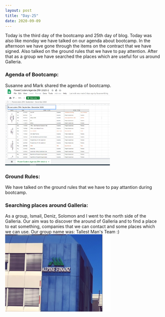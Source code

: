 ```yaml
---
layout: post
title: "Day-25"
date: 2020-09-09
---
```

Today is the third day of the bootcamp and 25th day of blog. Today was also like monday we have talked on our agenda about bootcamp. In the afternoon we have gone through the items on the contract that we have signed. Also talked on the ground rules that we have to pay attention. After that as a group we have searched the places which are useful for us around Galleria.



<h3> Agenda of Bootcamp: </h3>
Susanne and Mark shared the agenda of bootcamp. 

<img src="/Images/Agenda.png" alt="day25Agenda" height="250">

<h3> Ground Rules: </h3>
We have talked on the ground rules that we have to pay attantion during bootcamp.


<h3> Searching places around Galleria: </h3>
As a group, Ismail, Deniz, Solomon and I went to the north side of the Galleria. Our aim was to discover the around of Galleria and to find  a place to eat something, companies that we can contact and some places which we can use. Our group name was: Tallest Man's Team :)

<img src="/Images/Around.png" alt="day25Social" height="250">



